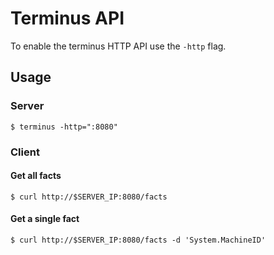 # Terminus API

To enable the terminus HTTP API use the `-http` flag.

## Usage

### Server

```shell
$ terminus -http=":8080"
```

### Client

#### Get all facts

```shell
$ curl http://$SERVER_IP:8080/facts
```

#### Get a single fact

```shell
$ curl http://$SERVER_IP:8080/facts -d 'System.MachineID'
```
